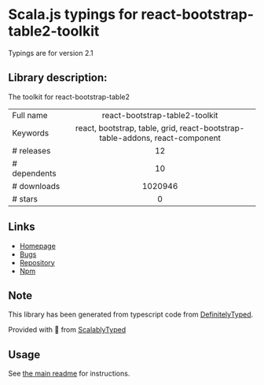 
# Scala.js typings for react-bootstrap-table2-toolkit

Typings are for version 2.1

## Library description:
The toolkit for react-bootstrap-table2

|                    |                 |
| ------------------ | :-------------: |
| Full name          | react-bootstrap-table2-toolkit |
| Keywords           | react, bootstrap, table, grid, react-bootstrap-table-addons, react-component |
| # releases         | 12 |
| # dependents       | 10 |
| # downloads        | 1020946 |
| # stars            | 0 |

## Links
- [Homepage](https://github.com/react-bootstrap-table/react-bootstrap-table2#readme)
- [Bugs](https://github.com/react-bootstrap-table/react-bootstrap-table2/issues)
- [Repository](https://github.com/react-bootstrap-table/react-bootstrap-table2)
- [Npm](https://www.npmjs.com/package/react-bootstrap-table2-toolkit)
    


## Note
This library has been generated from typescript code from [DefinitelyTyped](https://definitelytyped.org).

Provided with :purple_heart: from [ScalablyTyped](https://github.com/oyvindberg/ScalablyTyped)

## Usage
See [the main readme](../../readme.md) for instructions.


